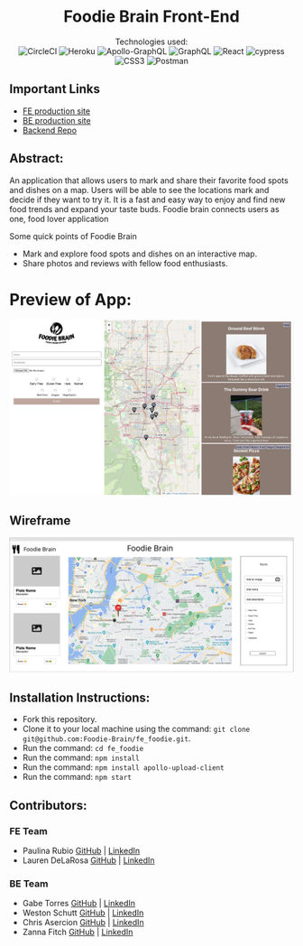 
<div align="center">
<h1> Foodie Brain Front-End </h1>

Technologies used:<br>
![CircleCI](https://img.shields.io/badge/circle%20ci-%23161616.svg?style=for-the-badge&logo=circleci&logoColor=white)
![Heroku](https://img.shields.io/badge/heroku-%23430098.svg?style=for-the-badge&logo=heroku&logoColor=white)
![Apollo-GraphQL](https://img.shields.io/badge/-ApolloGraphQL-311C87?style=for-the-badge&logo=apollo-graphql)
![GraphQL](https://img.shields.io/badge/-GraphQL-E10098?style=for-the-badge&logo=graphql&logoColor=white)
![React](https://img.shields.io/badge/react-%2320232a.svg?style=for-the-badge&logo=react&logoColor=%2361DAFB)
![cypress](https://img.shields.io/badge/-cypress-%23E5E5E5?style=for-the-badge&logo=cypress&logoColor=058a5e)
![CSS3](https://img.shields.io/badge/css3-%231572B6.svg?style=for-the-badge&logo=css3&logoColor=white)
![Postman](https://img.shields.io/badge/Postman-FF6C37?style=for-the-badge&logo=postman&logoColor=white)
</div>

## Important Links
- [FE production site](https://foodie-brain-4c71bb461e4b.herokuapp.com/)
- [BE production site](https://be-foodie-brain-b49c609f52cc.herokuapp.com/)
- [Backend Repo](https://github.com/Foodie-Brain/be_foodie/tree/main)

## Abstract: 
An application that allows users to mark and share their favorite food spots and dishes on a map. Users will be able to see the locations mark and decide if they want to try it. It is a fast and easy way to enjoy and find new food trends and expand your taste buds. Foodie brain connects users as one, food lover application

Some quick points of Foodie Brain
- Mark and explore food spots and dishes on an interactive map.
- Share photos and reviews with fellow food enthusiasts.


# Preview of App:
 <div align='center'> 
  <img src= "./images/homepage.png" alt='review page'/></div>

## Wireframe

<div align='center'> 
  <img src= "./images/wireframe.png" alt='wireframe review page'/></div>

## Installation Instructions:
- Fork this repository. 
- Clone it to your local machine using the command: `git clone git@github.com:Foodie-Brain/fe_foodie.git`.
- Run the command: `cd fe_foodie`
- Run the command: `npm install`
- Run the command: `npm install apollo-upload-client`
- Run the command: `npm start`


## Contributors:

### FE Team
- Paulina Rubio [GitHub](https://github.com/paulina-isabel) | [LinkedIn](https://www.linkedin.com/in/paulina-isabel-rubio/)
- Lauren DeLaRosa [GitHub](https://github.com/LDeLaRosa13) | [LinkedIn](https://www.linkedin.com/in/lauren-delarosa-3a5a4b260/)

### BE Team
- Gabe Torres [GitHub](https://github.com/Gabe-Torres) | [LinkedIn](https://www.linkedin.com/in/gabe-torres-74a515269/)
- Weston Schutt [GitHub](https://github.com/westonio) | [LinkedIn](https://www.linkedin.com/in/westonschutt/)
- Chris Asercion [GitHub](https://github.com/ChrisAsercion) | [LinkedIn](https://www.linkedin.com/in/chris-asercion-2a7b68135/)
- Zanna Fitch [GitHub](https://github.com/z-fitch) | [LinkedIn](https://www.linkedin.com/in/zannafitch/)

